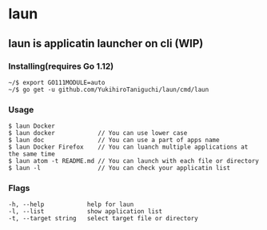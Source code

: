 # laun

## laun is applicatin launcher on cli (WIP)

### Installing(requires Go 1.12)
```shell
~/$ export GO111MODULE=auto
~/$ go get -u github.com/YukihiroTaniguchi/laun/cmd/laun
```

### Usage
```shell
$ laun Docker
$ laun docker            // You can use lower case
$ laun doc               // You can use a part of apps name
$ laun Docker Firefox    // You can luanch multiple applications at the same time
$ laun atom -t README.md // You can launch with each file or directory
$ laun -l                // You can check your applicatin list
````



### Flags
```shell
-h, --help            help for laun
-l, --list            show application list
-t, --target string   select target file or directory
```
